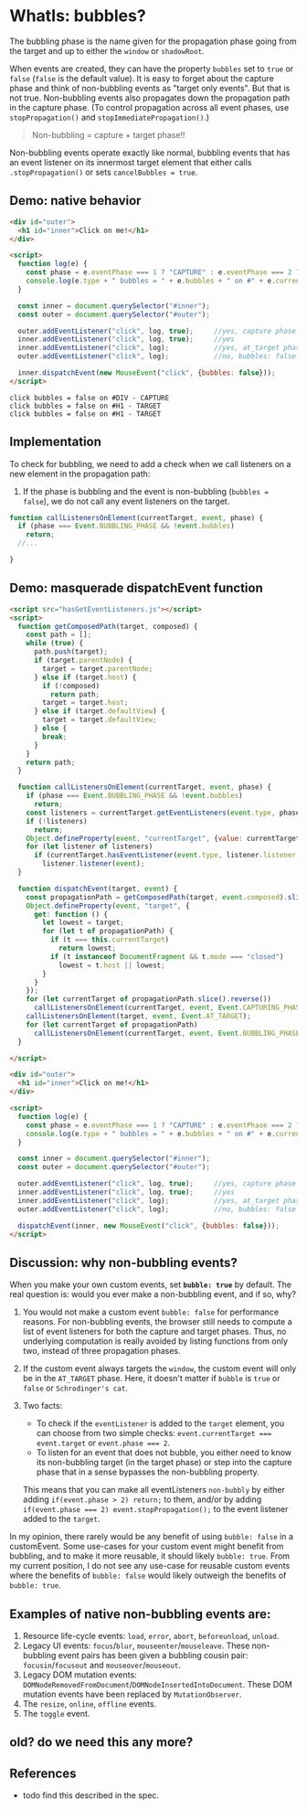 # WhatIs: bubbles?

The bubbling phase is the name given for the propagation phase going from the target and up to either the `window` or `shadowRoot`.

When events are created, they can have the property `bubbles` set to `true` or `false` (`false` is the default value). It is easy to forget about the capture phase and think of non-bubbling events as "target only events". But that is not true. Non-bubbling events also propagates down the propagation path in the capture phase. (To control propagation across all event phases, use `stopPropagation()` and `stopImmediatePropagation()`.)

> Non-bubbling = capture + target phase!! 

Non-bubbling events operate exactly like normal, bubbling events that has an event listener on its innermost target element that either calls `.stopPropagation()` or sets `cancelBubbles = true`. 

## Demo: native behavior

```html
<div id="outer">
  <h1 id="inner">Click on me!</h1>
</div>

<script>
  function log(e) {
    const phase = e.eventPhase === 1 ? "CAPTURE" : e.eventPhase === 2 ? "TARGET" : "BUBBLE";
    console.log(e.type + " bubbles = " + e.bubbles + " on #" + e.currentTarget.tagName + " - " + phase);
  }

  const inner = document.querySelector("#inner");
  const outer = document.querySelector("#outer");

  outer.addEventListener("click", log, true);     //yes, capture phase is run when bubbles: false
  inner.addEventListener("click", log, true);     //yes
  inner.addEventListener("click", log);           //yes, at_target phase
  outer.addEventListener("click", log);           //no, bubbles: false

  inner.dispatchEvent(new MouseEvent("click", {bubbles: false}));
</script>
```

```
click bubbles = false on #DIV - CAPTURE
click bubbles = false on #H1 - TARGET
click bubbles = false on #H1 - TARGET
```              

## Implementation

To check for bubbling, we need to add a check when we call listeners on a new element in the propagation path:
1. If the phase is bubbling and the event is non-bubbling (`bubbles = false`), we do not call any event listeners on the target.

```javascript
function callListenersOnElement(currentTarget, event, phase) {
  if (phase === Event.BUBBLING_PHASE && !event.bubbles)
    return;
  //...

}
```

## Demo: masquerade dispatchEvent function

```html
<script src="hasGetEventListeners.js"></script>
<script>
  function getComposedPath(target, composed) {
    const path = [];
    while (true) {
      path.push(target);
      if (target.parentNode) {
        target = target.parentNode;
      } else if (target.host) {
        if (!composed)
          return path;
        target = target.host;
      } else if (target.defaultView) {
        target = target.defaultView;
      } else {
        break;
      }
    }
    return path;
  }

  function callListenersOnElement(currentTarget, event, phase) {
    if (phase === Event.BUBBLING_PHASE && !event.bubbles)
      return;
    const listeners = currentTarget.getEventListeners(event.type, phase);
    if (!listeners)
      return;
    Object.defineProperty(event, "currentTarget", {value: currentTarget, writable: true});
    for (let listener of listeners)
      if (currentTarget.hasEventListener(event.type, listener.listener, listener.capture))
        listener.listener(event);
  }

  function dispatchEvent(target, event) {
    const propagationPath = getComposedPath(target, event.composed).slice(1);
    Object.defineProperty(event, "target", {
      get: function () {
        let lowest = target;
        for (let t of propagationPath) {
          if (t === this.currentTarget)
            return lowest;
          if (t instanceof DocumentFragment && t.mode === "closed")
            lowest = t.host || lowest;
        }
      }
    });
    for (let currentTarget of propagationPath.slice().reverse())
      callListenersOnElement(currentTarget, event, Event.CAPTURING_PHASE);
    callListenersOnElement(target, event, Event.AT_TARGET);
    for (let currentTarget of propagationPath)
      callListenersOnElement(currentTarget, event, Event.BUBBLING_PHASE);
  }

</script>

<div id="outer">
  <h1 id="inner">Click on me!</h1>
</div>

<script>
  function log(e) {
    const phase = e.eventPhase === 1 ? "CAPTURE" : e.eventPhase === 2 ? "TARGET" : "BUBBLE";
    console.log(e.type + " bubbles = " + e.bubbles + " on #" + e.currentTarget.tagName + " - " + phase);
  }

  const inner = document.querySelector("#inner");
  const outer = document.querySelector("#outer");

  outer.addEventListener("click", log, true);     //yes, capture phase is run when bubbles: false
  inner.addEventListener("click", log, true);     //yes
  inner.addEventListener("click", log);           //yes, at_target phase
  outer.addEventListener("click", log);           //no, bubbles: false

  dispatchEvent(inner, new MouseEvent("click", {bubbles: false}));
</script>
```

## Discussion: why non-bubbling events?

When you make your own custom events, set **`bubble: true`** by default. The real question is: would you ever make a non-bubbling event, and if so, why?

1. You would not make a custom event `bubble: false` for performance reasons. For non-bubbling events, the browser still needs to compute a list of event listeners for both the capture and target phases. Thus, no underlying computation is really avoided by listing functions from only two, instead of three propagation phases.

2. If the custom event always targets the `window`, the custom event will only be in the `AT_TARGET` phase. Here, it doesn't matter if `bubble` is `true` or `false` or `Schrodinger's cat`. 

3. Two facts:
   * To check if the `eventListener` is added to the `target` element, you can choose from two simple checks: `event.currentTarget === event.target` or `event.phase === 2`. 
   * To listen for an event that does not bubble, you either need to know its non-bubbling target (in the target phase) or step into the capture phase that in a sense bypasses the non-bubbling property.
   
   This means that you can make all eventListeners `non-bubbly` by either adding `if(event.phase > 2) return;` to them, and/or by adding `if(event.phase === 2) event.stopPropagation();` to the event listener added to the `target`. 

In my opinion, there rarely would be any benefit of using `bubble: false` in a customEvent. Some use-cases for your custom event might benefit from bubbling, and to make it more reusable, it should likely `bubble: true`. From my current position, I do not see any use-case for reusable custom events where the benefits of `bubble: false` would likely outweigh the benefits of `bubble: true`.

## Examples of native non-bubbling events are:

1. Resource life-cycle events: `load`, `error`, `abort`, `beforeunload`, `unload`.
2. Legacy UI events: `focus`/`blur`, `mouseenter`/`mouseleave`. These non-bubbling event pairs has been given a bubbling cousin pair: `focusin`/`focusout` and `mouseover`/`mouseout`.
3. Legacy DOM mutation events: `DOMNodeRemovedFromDocument`/`DOMNodeInsertedIntoDocument`. These DOM mutation events have been replaced by `MutationObserver`.
4. The `resize`, `online`, `offline` events.
5. The `toggle` event.

## old? do we need this any more?

<code-demo src="demo/NonBubblingEventsDoStillCapture.html"></code-demo>

## References

  * todo find this described in the spec.